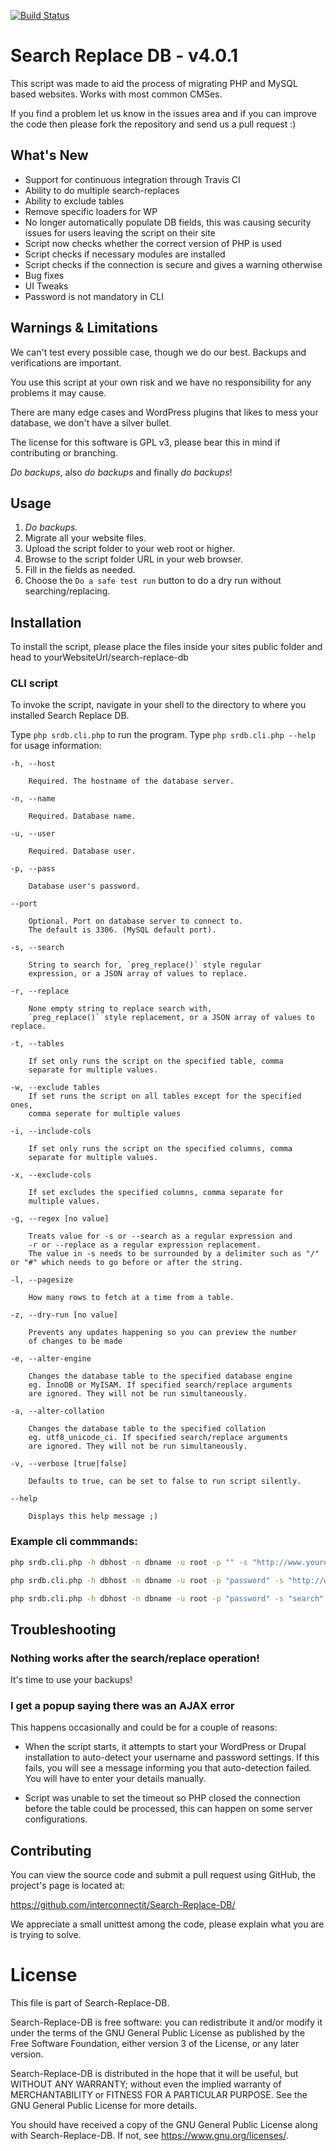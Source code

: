 [![Build Status](https://travis-ci.org/interconnectit/Search-Replace-DB.svg?branch=4.0)](https://travis-ci.org/interconnectit/Search-Replace-DB)

# Search Replace DB - v4.0.1

This script was made to aid the process of migrating PHP and MySQL
based websites. Works with most common CMSes.

If you find a problem let us know in the issues area and if you can
improve the code then please fork the repository and send us a pull
request :)

## What's New
 * Support for continuous integration through Travis CI
 * Ability to do multiple search-replaces
 * Ability to exclude tables
 * Remove specific loaders for WP
 * No longer automatically populate DB fields, this was causing security issues for users leaving the script on their site
 * Script now checks whether the correct version of PHP is used
 * Script checks if necessary modules are installed
 * Script checks if the connection is secure and gives a warning otherwise
 * Bug fixes
 * UI Tweaks
 * Password is not mandatory in CLI

## Warnings & Limitations

We can't test every possible case, though we do our best. Backups and
verifications are important.

You use this script at your own risk and we have no responsibility for
any problems it may cause.

There are many edge cases and WordPress plugins that likes to mess
your database, we don't have a silver bullet.

The license for this software is GPL v3, please bear this in mind if
contributing or branching.

*Do backups*, also *do backups* and finally *do backups*!

## Usage

1. *Do backups.*
2. Migrate all your website files.
3. Upload the script folder to your web root or higher.
4. Browse to the script folder URL in your web browser.
5. Fill in the fields as needed.
6. Choose the `Do a safe test run` button to do a dry run without searching/replacing.

## Installation
To install the script, please place the files inside your sites public folder and head to yourWebsiteUrl/search-replace-db

### CLI script

To invoke the script, navigate in your shell to the directory to where
you installed Search Replace DB.


Type `php srdb.cli.php` to run the program. Type `php srdb.cli.php
--help` for usage information:


	-h, --host

		Required. The hostname of the database server.

	-n, --name

		Required. Database name.

	-u, --user

		Required. Database user.

	-p, --pass

		Database user's password.

	--port

		Optional. Port on database server to connect to.
		The default is 3306. (MySQL default port).

	-s, --search

		String to search for, `preg_replace()` style regular
		expression, or a JSON array of values to replace.

	-r, --replace

		None empty string to replace search with,
		`preg_replace()` style replacement, or a JSON array of values to replace.

	-t, --tables

		If set only runs the script on the specified table, comma
		separate for multiple values.

	-w, --exclude tables
	    If set runs the script on all tables except for the specified ones,
	    comma seperate for multiple values

	-i, --include-cols

		If set only runs the script on the specified columns, comma
		separate for multiple values.

	-x, --exclude-cols

		If set excludes the specified columns, comma separate for
		multiple values.

	-g, --regex [no value]

		Treats value for -s or --search as a regular expression and
		-r or --replace as a regular expression replacement.
		The value in -s needs to be surrounded by a delimiter such as "/" or "#" which needs to go before or after the string.

	-l, --pagesize

		How many rows to fetch at a time from a table.

	-z, --dry-run [no value]

		Prevents any updates happening so you can preview the number
		of changes to be made

	-e, --alter-engine

		Changes the database table to the specified database engine
		eg. InnoDB or MyISAM. If specified search/replace arguments
		are ignored. They will not be run simultaneously.

	-a, --alter-collation

		Changes the database table to the specified collation
		eg. utf8_unicode_ci. If specified search/replace arguments
		are ignored. They will not be run simultaneously.

	-v, --verbose [true|false]

		Defaults to true, can be set to false to run script silently.

	--help

		Displays this help message ;)

### Example cli commmands:

```bash
php srdb.cli.php -h dbhost -n dbname -u root -p "" -s "http://www.yourdomain.com" -r "http://newdomain.com"

php srdb.cli.php -h dbhost -n dbname -u root -p "password" -s "http://www.yourdomain.com" -r "http://newdomain.com"

php srdb.cli.php -h dbhost -n dbname -u root -p "password" -s "search" -r "replace"
```

## Troubleshooting

### Nothing works after the search/replace operation!

It's time to use your backups!

### I get a popup saying there was an AJAX error

This happens occasionally and could be for a couple of reasons:

 * When the script starts, it attempts to start your WordPress or
   Drupal installation to auto-detect your username and password
   settings. If this fails, you will see a message informing you that
   auto-detection failed. You will have to enter your details
   manually.

 * Script was unable to set the timeout so PHP closed the connection
   before the table could be processed, this can happen on some server
   configurations.

## Contributing

You can view the source code and submit a pull request using GitHub,
the project's page is located at:

https://github.com/interconnectit/Search-Replace-DB/

We appreciate a small unittest among the code, please explain what
you are  is trying to solve.

# License

This file is part of Search-Replace-DB.

Search-Replace-DB is free software: you can redistribute it and/or
modify it under the terms of the GNU General Public License as
published by the Free Software Foundation, either version 3 of the
License, or any later version.

Search-Replace-DB is distributed in the hope that it will be useful,
but WITHOUT ANY WARRANTY; without even the implied warranty of
MERCHANTABILITY or FITNESS FOR A PARTICULAR PURPOSE.  See the GNU
General Public License for more details.

You should have received a copy of the GNU General Public License
along with Search-Replace-DB.
If not, see <https://www.gnu.org/licenses/>.
